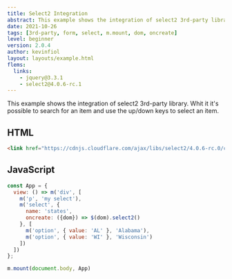 ```yaml
---
title: Select2 Integration
abstract: This example shows the integration of select2 3rd-party library.
date: 2021-10-26
tags: [3rd-party, form, select, m.mount, dom, oncreate]
level: beginner
version: 2.0.4
author: kevinfiol
layout: layouts/example.html
flems:
  links:
    - jquery@3.3.1
    - select2@4.0.6-rc.1
---
```


This example shows the integration of select2 3rd-party library.
Whit it it's possible to search for an item and use the up/down keys to select an item.

## HTML

~~~html
<link href="https://cdnjs.cloudflare.com/ajax/libs/select2/4.0.6-rc.0/css/select2.min.css" rel="stylesheet" />
~~~

## JavaScript

~~~js
const App = {
  view: () => m('div', [
    m('p', 'my select'),
    m('select', {
      name: 'states',
      oncreate: ({dom}) => $(dom).select2()
    }, [
      m('option', { value: 'AL' }, 'Alabama'),
      m('option', { value: 'WI' }, 'Wisconsin')
    ])
  ])
};

m.mount(document.body, App)
~~~
